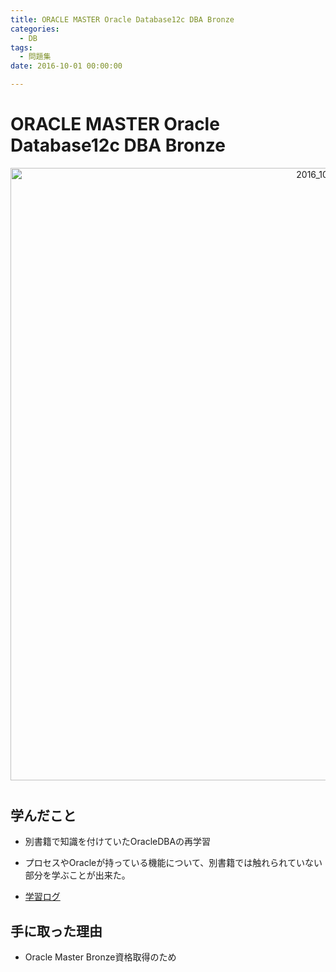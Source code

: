 ```yaml
---
title: ORACLE MASTER Oracle Database12c DBA Bronze
categories:
  - DB 
tags: 
  - 問題集
date: 2016-10-01 00:00:00

---
```


# ORACLE MASTER Oracle Database12c DBA Bronze

<div style="text-align:center; margin-bottom: 40px">
<img src="/img/cover/2016_10_dba.jpg" alt="2016_10_dba" title="2016_10_dba" style="width:980px">
</div>

## 学んだこと

- 別書籍で知識を付けていたOracleDBAの再学習
- プロセスやOracleが持っている機能について、別書籍では触れられていない部分を学ぶことが出来た。

- [学習ログ](/pdf/OracleMasterBronzeDBA12c.pdf)

## 手に取った理由

- Oracle Master Bronze資格取得のため
